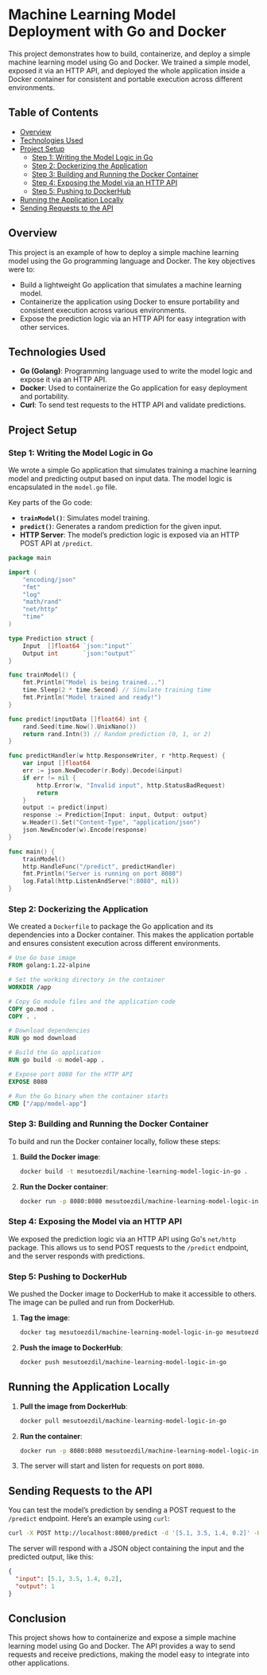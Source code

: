 # Machine Learning Model Deployment with Go and Docker

This project demonstrates how to build, containerize, and deploy a simple machine learning model using Go and Docker. We trained a simple model, exposed it via an HTTP API, and deployed the whole application inside a Docker container for consistent and portable execution across different environments.

## Table of Contents

- [Overview](#overview)
- [Technologies Used](#technologies-used)
- [Project Setup](#project-setup)
  - [Step 1: Writing the Model Logic in Go](#step-1-writing-the-model-logic-in-go)
  - [Step 2: Dockerizing the Application](#step-2-dockerizing-the-application)
  - [Step 3: Building and Running the Docker Container](#step-3-building-and-running-the-docker-container)
  - [Step 4: Exposing the Model via an HTTP API](#step-4-exposing-the-model-via-an-http-api)
  - [Step 5: Pushing to DockerHub](#step-5-pushing-to-dockerhub)
- [Running the Application Locally](#running-the-application-locally)
- [Sending Requests to the API](#sending-requests-to-the-api)

## Overview

This project is an example of how to deploy a simple machine learning model using the Go programming language and Docker. The key objectives were to:
- Build a lightweight Go application that simulates a machine learning model.
- Containerize the application using Docker to ensure portability and consistent execution across various environments.
- Expose the prediction logic via an HTTP API for easy integration with other services.

## Technologies Used

- **Go (Golang)**: Programming language used to write the model logic and expose it via an HTTP API.
- **Docker**: Used to containerize the Go application for easy deployment and portability.
- **Curl**: To send test requests to the HTTP API and validate predictions.

## Project Setup

### Step 1: Writing the Model Logic in Go

We wrote a simple Go application that simulates training a machine learning model and predicting output based on input data. The model logic is encapsulated in the `model.go` file.

Key parts of the Go code:
- **`trainModel()`**: Simulates model training.
- **`predict()`**: Generates a random prediction for the given input.
- **HTTP Server**: The model’s prediction logic is exposed via an HTTP POST API at `/predict`.

```go
package main

import (
    "encoding/json"
    "fmt"
    "log"
    "math/rand"
    "net/http"
    "time"
)

type Prediction struct {
    Input  []float64 `json:"input"`
    Output int       `json:"output"`
}

func trainModel() {
    fmt.Println("Model is being trained...")
    time.Sleep(2 * time.Second) // Simulate training time
    fmt.Println("Model trained and ready!")
}

func predict(inputData []float64) int {
    rand.Seed(time.Now().UnixNano())
    return rand.Intn(3) // Random prediction (0, 1, or 2)
}

func predictHandler(w http.ResponseWriter, r *http.Request) {
    var input []float64
    err := json.NewDecoder(r.Body).Decode(&input)
    if err != nil {
        http.Error(w, "Invalid input", http.StatusBadRequest)
        return
    }
    output := predict(input)
    response := Prediction{Input: input, Output: output}
    w.Header().Set("Content-Type", "application/json")
    json.NewEncoder(w).Encode(response)
}

func main() {
    trainModel()
    http.HandleFunc("/predict", predictHandler)
    fmt.Println("Server is running on port 8080")
    log.Fatal(http.ListenAndServe(":8080", nil))
}
```

### Step 2: Dockerizing the Application

We created a `Dockerfile` to package the Go application and its dependencies into a Docker container. This makes the application portable and ensures consistent execution across different environments.

```dockerfile
# Use Go base image
FROM golang:1.22-alpine

# Set the working directory in the container
WORKDIR /app

# Copy Go module files and the application code
COPY go.mod .
COPY . .

# Download dependencies
RUN go mod download

# Build the Go application
RUN go build -o model-app .

# Expose port 8080 for the HTTP API
EXPOSE 8080

# Run the Go binary when the container starts
CMD ["/app/model-app"]
```

### Step 3: Building and Running the Docker Container

To build and run the Docker container locally, follow these steps:

1. **Build the Docker image**:
   ```bash
   docker build -t mesutoezdil/machine-learning-model-logic-in-go .
   ```

2. **Run the Docker container**:
   ```bash
   docker run -p 8080:8080 mesutoezdil/machine-learning-model-logic-in-go
   ```

### Step 4: Exposing the Model via an HTTP API

We exposed the prediction logic via an HTTP API using Go's `net/http` package. This allows us to send POST requests to the `/predict` endpoint, and the server responds with predictions.

### Step 5: Pushing to DockerHub

We pushed the Docker image to DockerHub to make it accessible to others. The image can be pulled and run from DockerHub.

1. **Tag the image**:
   ```bash
   docker tag mesutoezdil/machine-learning-model-logic-in-go mesutoezdil/machine-learning-model-logic-in-go
   ```

2. **Push the image to DockerHub**:
   ```bash
   docker push mesutoezdil/machine-learning-model-logic-in-go
   ```

## Running the Application Locally

1. **Pull the image from DockerHub**:
   ```bash
   docker pull mesutoezdil/machine-learning-model-logic-in-go
   ```

2. **Run the container**:
   ```bash
   docker run -p 8080:8080 mesutoezdil/machine-learning-model-logic-in-go
   ```

3. The server will start and listen for requests on port `8080`.

## Sending Requests to the API

You can test the model’s prediction by sending a POST request to the `/predict` endpoint. Here’s an example using `curl`:

```bash
curl -X POST http://localhost:8080/predict -d '[5.1, 3.5, 1.4, 0.2]' -H "Content-Type: application/json"
```

The server will respond with a JSON object containing the input and the predicted output, like this:

```json
{
  "input": [5.1, 3.5, 1.4, 0.2],
  "output": 1
}
```

## Conclusion

This project shows how to containerize and expose a simple machine learning model using Go and Docker. The API provides a way to send requests and receive predictions, making the model easy to integrate into other applications.
